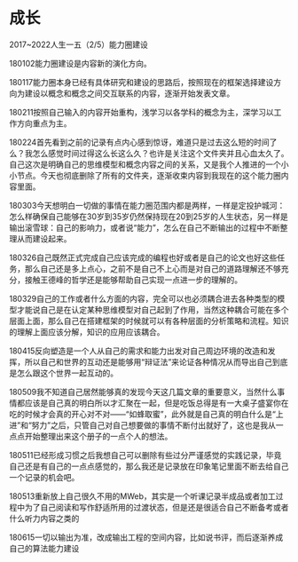 # 成长

2017~2022人生一五（2/5）能力圈建设

180102能力圈建设是内容新的演化方向。

180117能力圈本身已经有具体研究和建设的思路后，按照现在的框架选择建设方向为建设以概念和概念之间交互联系的内容，逐渐开始发表文章。

180211按照自己输入的内容开始重构，浅学习以各学科的概念为主，深学习以工作方向重点为主。

180224首先看到之前的记录有点内心感到惊讶，难道只是过去这么短的时间了么？我怎么感觉时间过得这么长这么久？也许是关注这个文件夹并且心血太久了。自己这次是明确自己的思维模型和概念内容之间的关系，又是我个人推进的一个小小节点。今天也彻底删除了所有的文件夹，逐渐收束内容到我现在的这个能力圈内容里面。

180303今天想明白一切做的事情在能力圈范围内都是两样，一样是定投护城河：怎么样确保自己能够在30岁到35岁仍然保持现在20到25岁的人生状态，另一样是输出滚雪球：自己的影响力，或者说“能力”，怎么在自己不断输出的过程中不断整理从而建设起来。

180326自己既然正式完成自己应该完成的编程也好或者是自己的论文也好这些任务，那么自己还是多上点心，之前不是自己不上心而是对自己的道路理解还不够充分，接触王德峰的哲学还是能够帮助自己实现一点进一步的理解的。


180329自己的工作或者什么方面的内容，完全可以也必须耦合进去各种类型的模型才能说自己是在认定某种思维模型对自己起到了作用，当然这种耦合可能在多个层面上面，那么自己在搭建框架的时候就可以有各种层面的分析策略和流程。知识的理解上面应该分解，知识的应用应该耦合。

180415反向塑造是一个人从自己的需求和能力出发对自己周边环境的改造和发挥，所以自己和世界的互动还是能够用“辩证法”来论证各种情况从而导出自己到底是怎么跟这个世界一起互动的。

180509我不知道自己居然能够真的发现今天这几篇文章的重要意义，当然什么事情都应该是自己真的明白所以才汇聚在一起，但是吃饭总得是有一大桌子盛宴你在吃的时候才会真的开心对不对——“如蜂取蜜”，此外就是自己真的明白什么是“上进”和“努力”之后，只管自己对自己想要做的事情不断付出就好了，这也是我从一点点开始整理出来这个册子的一点个人的想法。

180511已经形成习惯之后我想自己可以删除有些过分严谨感觉的实践记录，毕竟自己还是有自己的一点点感觉的，那么我还是记录放在印象笔记里面不断去给自己一个记录的机会吧。

180513重新放上自己很久不用的MWeb，其实是一个听课记录半成品或者加工过程中为了自己阅读和写作舒适所用的过渡状态，但是还是很适合自己不断备考或者什么听力内容之类的

180615一切以输出为准，改成输出工程的空间内容，比如说书评，而后逐渐养成自己的算法能力建设

